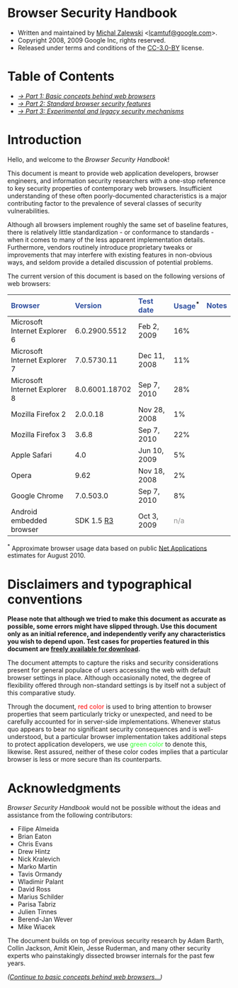 <h1>Browser Security Handbook</h1>

  * Written and maintained by [Michal Zalewski](http://lcamtuf.coredump.cx/) <[lcamtuf@google.com](mailto:lcamtuf@google.com)>.
  * Copyright 2008, 2009 Google Inc, rights reserved.
  * Released under terms and conditions of the [CC-3.0-BY](http://creativecommons.org/licenses/by/3.0) license.

<h1>Table of Contents</h1>


  * _[→ Part 1: Basic concepts behind web browsers](http://code.google.com/p/browsersec/wiki/Part1)_
  * _[→ Part 2: Standard browser security features](http://code.google.com/p/browsersec/wiki/Part2)_
  * _[→ Part 3: Experimental and legacy security mechanisms](http://code.google.com/p/browsersec/wiki/Part3)_

# Introduction #

Hello, and welcome to the _Browser Security Handbook_!

This document is meant to provide web application developers, browser engineers, and information security researchers with a one-stop reference to key security properties of contemporary web browsers. Insufficient understanding of these often poorly-documented characteristics is a major contributing factor to the prevalence of several classes of security vulnerabilities.

Although all browsers implement roughly the same set of baseline features, there is relatively little standardization - or conformance to standards - when it comes to many of the less apparent implementation details. Furthermore, vendors routinely introduce proprietary tweaks or improvements that may interfere with existing features in non-obvious ways, and seldom provide a detailed discussion of potential problems.

The current version of this document is based on the following versions of web browsers:

| <font color='#3050a0'><b>Browser</b></font> | <font color='#3050a0'><b>Version</b></font> | <font color='#3050a0'><b>Test date</b></font> | <font color='#3050a0'><b>Usage</b></font><sup>*</sup> | <font color='#3050a0'><b>Notes</b></font> |
|:--------------------------------------------|:--------------------------------------------|:----------------------------------------------|:------------------------------------------------------|:------------------------------------------|
| Microsoft Internet Explorer 6 | 6.0.2900.5512 | Feb 2, 2009 | 16% |  |
| Microsoft Internet Explorer 7 | 7.0.5730.11 | Dec 11, 2008 | 11% |  |
| Microsoft Internet Explorer 8 | 8.0.6001.18702 | Sep 7, 2010 | 28% |  |
| Mozilla Firefox 2 | 2.0.0.18 | Nov 28, 2008 | 1% |  |
| Mozilla Firefox 3 | 3.6.8 | Sep 7, 2010 | 22% |  |
| Apple Safari | 4.0 | Jun 10, 2009 | 5% |  |
| Opera | 9.62 | Nov 18, 2008 | 2% |  |
| Google Chrome | 7.0.503.0 | Sep 7, 2010 | 8% |  |
| Android  embedded browser | SDK 1.5 [R3](https://code.google.com/p/browsersec/source/detail?r=3) | Oct 3, 2009 | <font color='#909090'>n/a</font> |  |

<sup>*</sup> Approximate browser usage data based on public [Net Applications](http://marketshare.hitslink.com/browser-market-share.aspx?qprid=0) estimates for August 2010.

# Disclaimers and typographical conventions #

**Please note that although we tried to make this document as accurate as possible, some errors might have slipped through. Use this document only as an initial reference, and independently verify any characteristics you wish to depend upon. Test cases for properties featured in this document are [freely available for download](http://browsersec.googlecode.com/files/browser_tests-1.03.tar.gz).**

The document attempts to capture the risks and security considerations present for general populace of users accessing the web with default browser settings in place. Although occasionally noted, the degree of flexibility offered through non-standard settings is by itself not a subject of this comparative study.

Through the document, <font color='#ff0000'>red color</font> is used to bring attention to browser properties that seem particularly tricky or unexpected, and need to be carefully accounted for in server-side implementations. Whenever status quo appears to bear no significant security consequences and is well-understood, but a particular browser implementation takes additional steps to protect application developers, we use <font color='#30ff30'>green color</font> to denote this, likewise. Rest assured, neither of these color codes implies that a particular browser is less or more secure than its counterparts.

# Acknowledgments #

_Browser Security Handbook_ would not be possible without the ideas and assistance from the following contributors:

  * Filipe Almeida
  * Brian Eaton
  * Chris Evans
  * Drew Hintz
  * Nick Kralevich
  * Marko Martin
  * Tavis Ormandy
  * Wladimir Palant
  * David Ross
  * Marius Schilder
  * Parisa Tabriz
  * Julien Tinnes
  * Berend-Jan Wever
  * Mike Wiacek

The document builds on top of previous security research by Adam Barth, Collin Jackson, Amit Klein, Jesse Ruderman, and many other security experts who painstakingly dissected browser internals for the past few years.

_([Continue to basic concepts behind web browsers...](http://code.google.com/p/browsersec/wiki/Part1))_